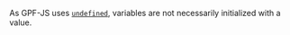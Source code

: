 As GPF-JS uses
[`undefined`](https://developer.mozilla.org/en-US/docs/Web/JavaScript/Reference/Global_Objects/undefined),
variables are not necessarily initialized with a value.
